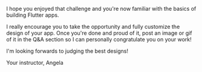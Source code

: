 <p>I hope you enjoyed that challenge and you're now familiar with the basics of building Flutter apps.</p><p>I really encourage you to take the opportunity and fully customize the design of your app. Once you're done and proud of it, post an image or gif of it in the Q&amp;A section so I can personally congratulate you on your work!</p><p>I'm looking forwards to judging the best designs!</p><p>Your instructor, Angela</p>